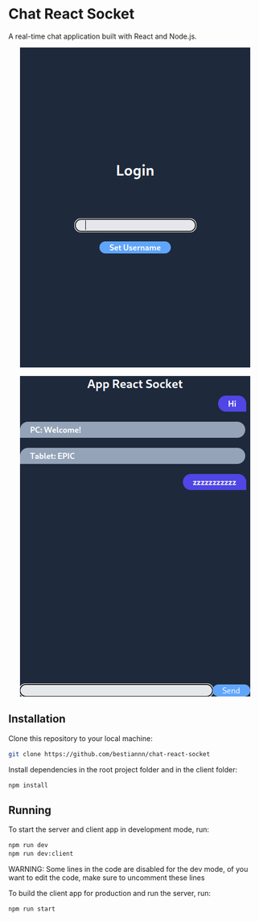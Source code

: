 # Chat React Socket

A real-time chat application built with React and Node.js.


<p align="center">
    <img src="./.github/screenshot1.png" />
</p>

<p align="center">
    <img src="./.github/screenshot2.png" />
</p>


## Installation

Clone this repository to your local machine:

```bash
git clone https://github.com/bestiannn/chat-react-socket
```

Install dependencies in the root project folder and in the client folder:

```bash
npm install
```

## Running

To start the server and client app in development mode, run:

```bash
npm run dev
npm run dev:client
```

WARNING: Some lines in the code are disabled for the dev mode, of you want to edit the code, make sure to uncomment these lines

To build the client app for production and run the server, run:

```bash
npm run start
```
